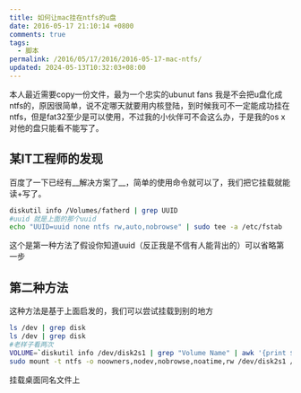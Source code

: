 ```yaml
---
title: 如何让mac挂在ntfs的u盘
date: 2016-05-17 21:10:14 +0800
comments: true
tags:
  - 脚本
permalink: /2016/05/17/2016/2016-05-17-mac-ntfs/
updated: 2024-05-13T10:32:03+08:00
---
```


本人最近需要copy一份文件，最为一个忠实的ubunut fans 我是不会把u盘化成ntfs的，原因很简单，说不定哪天就要用内核登陆，到时候我可不一定能成功挂在ntfs，但是fat32至少是可以使用，不过我的小伙伴可不会这么办，于是我的os x对他的盘只能看不能写了。

## 某IT工程师的发现
百度了一下已经有__解决方案了__，简单的使用命令就可以了，我们把它挂载就能读+写了。
```bash
diskutil info /Volumes/fatherd | grep UUID
#uuid 就是上面的那个uuid
echo "UUID=uuid none ntfs rw,auto,nobrowse" | sudo tee -a /etc/fstab
```
这个是第一种方法了假设你知道uuid（反正我是不信有人能背出的）可以省略第一步

## 第二种方法
这种方法是基于上面启发的，我们可以尝试挂载到别的地方

```bash
ls /dev | grep disk
ls /dev | grep disk
#老样子看两次
VOLUME=`diskutil info /dev/disk2s1 | grep "Volume Name" | awk '{print $3}'`
sudo mount -t ntfs -o noowners,nodev,nobrowse,noatime,rw /dev/disk2s1 /Users/iceprosurface/Desktop/${VOLUME}
```

挂载桌面同名文件上